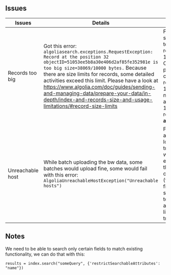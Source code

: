 ## Issues

| Issues | Details | Solutions |
| ----------- | ----------- | ----------- |
| Records too big | Got this error: `algoliasearch.exceptions.RequestException: Record at the position 32 objectID=51053ee5b8a30e406d2af85fe352981e is too big size=38069/10000 bytes.` Because there are size limits for records, some detailed activities exceed this limit. Please have a look at https://www.algolia.com/doc/guides/sending-and-managing-data/prepare-your-data/in-depth/index-and-records-size-and-usage-limitations/#record-size-limits | For now, use sys.getsizeof to filter our records over 10_000 bytes. Once we go premium, we can have records over 10kb, but need to average under 10kb for all records...**think about this**
| Unreachable host | While batch uploading the bw data, some batches would upload fine, some would fail with this error: `AlgoliaUnreachableHostException("Unreachable hosts")` | Fixed by adding a retry loop with a try/catch. If we hit this error, reset the connection (this is the fix), add a squick sleep to try and avoid any rate limiting, and try again. |

## Notes

We need to be able to search only certain fields to match existing functionality, we can do that with this:

```
results = index.search("someQuery", {'restrictSearchableAttributes': "name"})
```